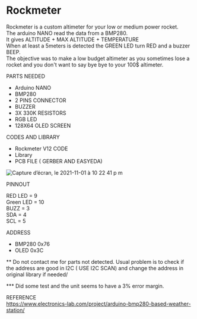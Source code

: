 # Rockmeter

Rockmeter is a custom altimeter for your low or medium power rocket.  
The arduino NANO read the data from a BMP280.  
It gives ALTITUDE + MAX ALTITUDE + TEMPERATURE  
When at least a 5meters is detected the GREEN LED turn RED and a buzzer BEEP.  
The objective was to make a low budget altimeter as you sometimes lose a rocket and you don't want to say bye bye to your 100$ altimeter.  

PARTS NEEDED

- Arduino NANO
- BMP280
- 2 PINS CONNECTOR
- BUZZER
- 3X 330K RESISTORS
- RGB LED
- 128X64 OLED SCREEN

CODES AND LIBRARY  

- Rockmeter V12 CODE
- Library
- PCB FILE ( GERBER AND EASYEDA)  

![Capture d’écran, le 2021-11-01 à 10 22 41 p m](https://user-images.githubusercontent.com/61804891/139776459-003e992c-ead2-462d-8a2f-2987d4e22869.png)


PINNOUT  

RED LED = 9  
Green LED = 10  
BUZZ = 3  
SDA = 4  
SCL = 5  


ADDRESS  

- BMP280 0x76
- OLED 0x3C

** Do not contact me for parts not detected. Usual problem is to check if the address are good in I2C ( USE I2C SCAN) and change the address in original library if needed/

*** Did some test and the unit seems to have a 3% error margin.  

REFERENCE  
https://www.electronics-lab.com/project/arduino-bmp280-based-weather-station/



